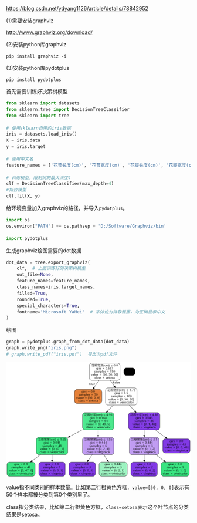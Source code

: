 https://blog.csdn.net/ydyang1126/article/details/78842952

(1)需要安装graphviz

http://www.graphviz.org/download/

(2)安装python库graphviz

```
pip install graphviz -i 
```

(3)安装python库pydotplus

```
pip install pydotplus
```



首先需要训练好决策树模型

```python
from sklearn import datasets
from sklearn.tree import DecisionTreeClassifier
from sklearn import tree

# 使用sklearn自带的iris数据
iris = datasets.load_iris()
X = iris.data
y = iris.target

# 使用中文名
feature_names = ['花萼长度(cm)', '花萼宽度(cm)', '花瓣长度(cm)', '花瓣宽度(cm)']

# 训练模型，限制树的最大深度4
clf = DecisionTreeClassifier(max_depth=4)
#拟合模型
clf.fit(X, y)
```

给环境变量加入graphviz的路径，并导入`pydotplus`。

```python
import os
os.environ["PATH"] += os.pathsep + 'D:/Software/Graphviz/bin'

import pydotplus
```

生成graphviz绘图需要的dot数据

```python
dot_data = tree.export_graphviz(
    clf,  # 上面训练好的决策树模型
    out_file=None,
    feature_names=feature_names,
    class_names=iris.target_names,
    filled=True, 
    rounded=True,
    special_characters=True,
    fontname='Microsoft YaHei'  # 字体设为微软雅黑，为正确显示中文
)
```

绘图

```python
graph = pydotplus.graph_from_dot_data(dot_data)
graph.write_png("iris.png")
# graph.write_pdf("iris.pdf")  导出为pdf文件
```

![iris](images/iris.png)

value指不同类别的样本数量。比如第二行橙黄色方框，`value=[50, 0, 0]`表示有50个样本都被分类到第0个类别里了。

class指分类结果，比如第二行橙黄色方框，`class=setosa`表示这个叶节点的分类结果是setosa。
